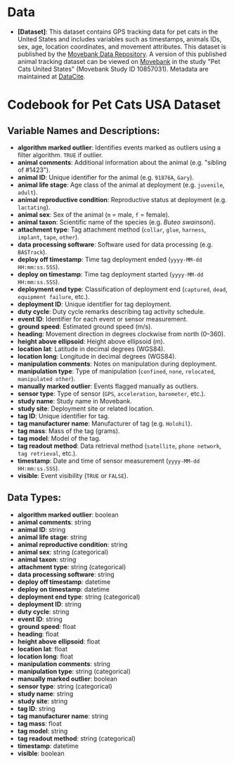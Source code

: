 # Data
-   **[Dataset]**: This dataset contains GPS tracking data for pet cats in the United States and includes variables such as timestamps, animals IDs, sex, age, location coordinates, and movement attributes. This dataset is published by the [Movebank Data Repository](https://www.datarepository.movebank.org). A version of this published animal tracking dataset can be viewed on [Movebank](https://www.movebank.org) in the study "Pet Cats United States" (Movebank Study ID 10857031). Metadata are maintained at [DataCite](https://datacite.org).

# Codebook for Pet Cats USA Dataset

## Variable Names and Descriptions:

- **algorithm marked outlier**: Identifies events marked as outliers using a filter algorithm. `TRUE` if outlier.
- **animal comments**: Additional information about the animal (e.g. "sibling of #1423").
- **animal ID**: Unique identifier for the animal (e.g. `91876A`, `Gary`).
- **animal life stage**: Age class of the animal at deployment (e.g. `juvenile`, `adult`).
- **animal reproductive condition**: Reproductive status at deployment (e.g. `lactating`).
- **animal sex**: Sex of the animal (`m` = male, `f` = female).
- **animal taxon**: Scientific name of the species (e.g. *Buteo swainsoni*).
- **attachment type**: Tag attachment method (`collar`, `glue`, `harness`, `implant`, `tape`, `other`).
- **data processing software**: Software used for data processing (e.g. `BASTrack`).
- **deploy off timestamp**: Time tag deployment ended (`yyyy-MM-dd HH:mm:ss.SSS`).
- **deploy on timestamp**: Time tag deployment started (`yyyy-MM-dd HH:mm:ss.SSS`).
- **deployment end type**: Classification of deployment end (`captured`, `dead`, `equipment failure`, etc.).
- **deployment ID**: Unique identifier for tag deployment.
- **duty cycle**: Duty cycle remarks describing tag activity schedule.
- **event ID**: Identifier for each event or sensor measurement.
- **ground speed**: Estimated ground speed (m/s).
- **heading**: Movement direction in degrees clockwise from north (0–360).
- **height above ellipsoid**: Height above ellipsoid (m).
- **location lat**: Latitude in decimal degrees (WGS84).
- **location long**: Longitude in decimal degrees (WGS84).
- **manipulation comments**: Notes on manipulation during deployment.
- **manipulation type**: Type of manipulation (`confined`, `none`, `relocated`, `manipulated other`).
- **manually marked outlier**: Events flagged manually as outliers.
- **sensor type**: Type of sensor (`GPS`, `acceleration`, `barometer`, etc.).
- **study name**: Study name in Movebank.
- **study site**: Deployment site or related location.
- **tag ID**: Unique identifier for tag.
- **tag manufacturer name**: Manufacturer of tag (e.g. `Holohil`).
- **tag mass**: Mass of the tag (grams).
- **tag model**: Model of the tag.
- **tag readout method**: Data retrieval method (`satellite`, `phone network`, `tag retrieval`, etc.).
- **timestamp**: Date and time of sensor measurement (`yyyy-MM-dd HH:mm:ss.SSS`).
- **visible**: Event visibility (`TRUE` or `FALSE`).

## Data Types:

- **algorithm marked outlier**: boolean
- **animal comments**: string
- **animal ID**: string
- **animal life stage**: string
- **animal reproductive condition**: string
- **animal sex**: string (categorical)
- **animal taxon**: string
- **attachment type**: string (categorical)
- **data processing software**: string
- **deploy off timestamp**: datetime
- **deploy on timestamp**: datetime
- **deployment end type**: string (categorical)
- **deployment ID**: string
- **duty cycle**: string
- **event ID**: string
- **ground speed**: float
- **heading**: float
- **height above ellipsoid**: float
- **location lat**: float
- **location long**: float
- **manipulation comments**: string
- **manipulation type**: string (categorical)
- **manually marked outlier**: boolean
- **sensor type**: string (categorical)
- **study name**: string
- **study site**: string
- **tag ID**: string
- **tag manufacturer name**: string
- **tag mass**: float
- **tag model**: string
- **tag readout method**: string (categorical)
- **timestamp**: datetime
- **visible**: boolean